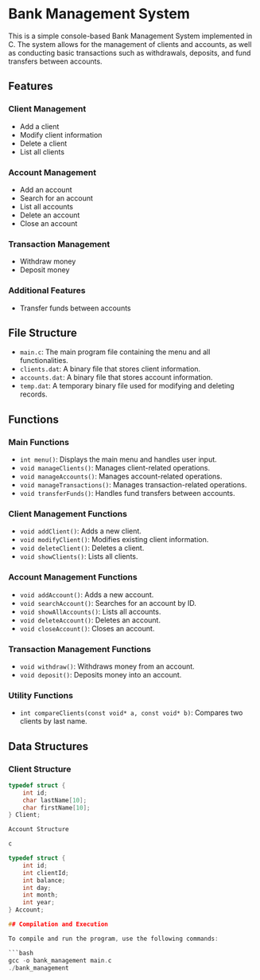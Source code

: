 # Bank Management System

This is a simple console-based Bank Management System implemented in C. The system allows for the management of clients and accounts, as well as conducting basic transactions such as withdrawals, deposits, and fund transfers between accounts.

## Features

### Client Management
- Add a client
- Modify client information
- Delete a client
- List all clients

### Account Management
- Add an account
- Search for an account
- List all accounts
- Delete an account
- Close an account

### Transaction Management
- Withdraw money
- Deposit money

### Additional Features
- Transfer funds between accounts

## File Structure

- `main.c`: The main program file containing the menu and all functionalities.
- `clients.dat`: A binary file that stores client information.
- `accounts.dat`: A binary file that stores account information.
- `temp.dat`: A temporary binary file used for modifying and deleting records.
## Functions

### Main Functions

- `int menu()`: Displays the main menu and handles user input.
- `void manageClients()`: Manages client-related operations.
- `void manageAccounts()`: Manages account-related operations.
- `void manageTransactions()`: Manages transaction-related operations.
- `void transferFunds()`: Handles fund transfers between accounts.

### Client Management Functions

- `void addClient()`: Adds a new client.
- `void modifyClient()`: Modifies existing client information.
- `void deleteClient()`: Deletes a client.
- `void showClients()`: Lists all clients.

### Account Management Functions

- `void addAccount()`: Adds a new account.
- `void searchAccount()`: Searches for an account by ID.
- `void showAllAccounts()`: Lists all accounts.
- `void deleteAccount()`: Deletes an account.
- `void closeAccount()`: Closes an account.

### Transaction Management Functions

- `void withdraw()`: Withdraws money from an account.
- `void deposit()`: Deposits money into an account.

### Utility Functions

- `int compareClients(const void* a, const void* b)`: Compares two clients by last name.

## Data Structures

### Client Structure

```c
typedef struct {
    int id;
    char lastName[10];
    char firstName[10];
} Client;

Account Structure

c

typedef struct {
    int id;
    int clientId;
    int balance;
    int day;
    int month;
    int year;
} Account;

## Compilation and Execution

To compile and run the program, use the following commands:

```bash
gcc -o bank_management main.c
./bank_management
